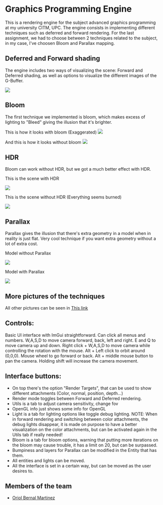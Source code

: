 # Graphics Programming Engine

This is a rendering engine for the subject advanced graphics programming at my university CITM, UPC. The engine consists in implementing different techniques such as deferred and forward rendering. For the last assignment,
we had to choose between 2 techniques related to the subject, in my case, I've choosen Bloom and Parallax mapping.

## Deferred and Forward shading

The engine includes two ways of visualizing the scene: Forward and Deferred shading, as well as options to visualize the different images of the G-Buffer.

<img src="https://github.com/UriKurae/PGAClassLike/blob/main/Pictures/Forward_001.png" >

## Bloom

The first technique we implemented is bloom, which makes excess of lighting to "Bleed" giving the illusion that it's brighter.

This is how it looks with bloom (Exaggerated)
<img src="https://github.com/UriKurae/PGAClassLike/blob/main/Pictures/WithBloom_001.png" >

And this is how it looks without bloom
<img src="https://github.com/UriKurae/PGAClassLike/blob/main/Pictures/WithoutBloom_001.png" >

## HDR 

Bloom can work without HDR, but we got a much better effect with HDR.

This is the scene with HDR

<img src="https://github.com/UriKurae/PGAClassLike/blob/main/Pictures/WithHDR_001.png" >

This is the scene without HDR (Everything seems burned)

<img src="https://github.com/UriKurae/PGAClassLike/blob/main/Pictures/WithoutHDR_001.png" >

## Parallax

Parallax gives the illusion that there's extra geometry in a model when in reality is just flat. Very cool technique if you want extra geometry without a lot of extra cost.

Model without Parallax

<img src="https://github.com/UriKurae/PGAClassLike/blob/main/Pictures/Relief_002.png" >

Model with Parallax

<img src="https://github.com/UriKurae/PGAClassLike/blob/main/Pictures/Relief_001.png" >

## More pictures of the techniques

All other pictures can be seen in [This link](https://github.com/UriKurae/PGAClassLike/tree/main/Pictures)

## Controls:

Basic UI interface with ImGui straightforward. Can click all menus and numbers.
W,A,S,D to move camera forward, back, left and right.
E and Q to move camera up and down.
Right click + W,A,S,D to move camera while controlling the rotation with the mouse.
Alt + Left click to orbit around (0,0,0).
Mouse wheel to go forward or back.
Alt + middle mouse button to pan the camera.
Holding shift will increase the camera movement.

## Interface buttons:

* On top there's the option "Render Targets", that can be used to show different attachments (Color, normal, position, depth...)
* Render mode toggles between Forward and Deferred rendering.
* Utils is a tab to adjust camera sensitivity, change fov
* OpenGL info just shows some info for OpenGL
* Light is a tab for lighting options like toggle debug lighting. NOTE: When in forward rendering and switching between color attachments, the debug lights disappear, it is made on purpose to have a better visualization on the color attachments, but can be activated again in the Utils tab if really needed!
* Bloom is a tab for bloom options, warning that putting more iterations on the bloom may cause trouble, it has a limit on 20, but can be surpassed.
* Bumpiness and layers for Parallax can be modified in the Entity that has them.
* All entities and lights can be moved.
* All the interface is set in a certain way, but can be moved as the user desires to.

## Members of the team

* [Oriol Bernal Martinez](https://github.com/UriKurae)

